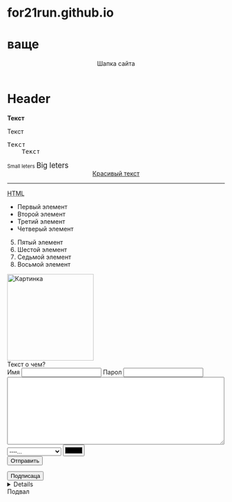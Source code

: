 # for21run.github.io
# ваще
<!DOCTYPE html>
<html>
<head>
	<meta charset="utf-8"/>
	<meta name="description" content="Это тестова страница">
	<meta name="keywords" content="тест, обучение">
	<title>Test page</title>

</head>
<body>
	<header>Шапка сайта</header>
	<h1>Header</h1>
	<p><b>Текст</b></p>
	<p>Текст</p>
	<pre>Текст  
	Текст</pre>
	<small>Small leters</small>
	<big>Big leters</big>	
	<center><a href='http://google.com'target='_blank' title="Press to open">Красивый текст</a></center>
	<hr>
	<abbr title='HTML - is hyper...'>HTML</abbr>
	<ul>
		<li>Первый элемент</li>
		<li>Второй элемент</li>
		<li>Третий элемент</li>
		<li>Четверый элемент</li>
	</ul>
	<ol start="5">
		<li>Пятый элемент</li>
		<li>Шестой элемент</li>
		<li>Седьмой элемент</li>
		<li>Восьмой элемент</li>
	</ol>
	<img src="P9297333.jpg" width=200 alt="Картинка" title="фото">
	<div>
		<span>Текст о чем?</span>
	</div>
	<form action="" method="get">
		<label for='name'>Имя</label>
		<input type="text" name="name" id='name'>
		<label for='Password'>Парол</label>
		<input type="Password" name="Password" id="Password">
		<br>
		<textarea rows=10 cols=60></textarea>
		<br>
		<select>
			<option>----...</option>
			<option>Первый вариант</option>
			<option>Второй вариант</option>
			<option>Третий вариант</option>
		</select>
		<input type="color"><br>
		<input type="submit" value="Отправить">
	</form>
	<button>Подписаца</button>
	<details>Этот текст мона развернуть</details>
	<footer>Подвал</footer>
</body>
</html>
